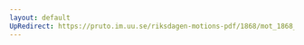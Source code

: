 ```yaml
---
layout: default
UpRedirect: https://pruto.im.uu.se/riksdagen-motions-pdf/1868/mot_1868__ak__198.pdf
---
```

